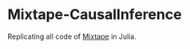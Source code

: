 # Mixtape-CausalInference

Replicating all code of [Mixtape](https://mixtape.scunning.com/) in Julia.
